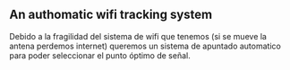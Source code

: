 An authomatic wifi tracking system
---------------------------
Debido a la fragilidad del sistema de wifi que tenemos (si se mueve la antena perdemos internet)
queremos un sistema de apuntado automatico para poder seleccionar el punto óptimo de señal.
